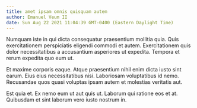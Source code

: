 ```yaml
---
title: amet ipsam omnis quisquam autem
author: Emanuel Veum II
date: Sun Aug 22 2021 11:04:39 GMT-0400 (Eastern Daylight Time)
---
```

Numquam iste in qui dicta consequatur praesentium mollitia quia. Quis exercitationem perspiciatis eligendi commodi et autem. Exercitationem quis dolor necessitatibus a accusantium asperiores ut expedita. Tempora et rerum expedita quo eum ut.

 Et maxime corporis eaque. Atque praesentium nihil enim dicta iusto sint earum. Eius eius necessitatibus nisi. Laboriosam voluptatibus id nemo. Recusandae quos quasi voluptas ipsam autem et molestias veritatis aut.

 Est quia et. Ex nemo eum ut aut quis ut. Laborum qui ratione eos et at. Quibusdam et sint laborum vero iusto nostrum in.